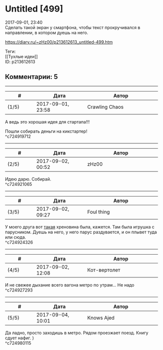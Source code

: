 Untitled [499]
==============

  
2017-09-01, 23:40  
 Сделать такой экран у смартфона, чтобы текст прокручивался в направлении, в котором дуешь на него.   
  
<https://diary.ru/~zHz00/p213612613_untitled-499.htm>  
  
Теги:  
[[Тухлые идеи]]  
ID: p213612613  


Комментарии: 5
--------------

  


---



|         #         |              Дата              |                     Автор                     |           ID           |
| --- | --- | --- | --- |
| (1/5) | 2017-09-01, 23:58 | Crawling Chaos | c724919712 |

  
 А ведь это хорошая идея для стартапа!!!   
   
 Пошли собирать деньги на кикстартер!   
 ^c724919712

---



|         #         |              Дата              |                     Автор                     |           ID           |
| --- | --- | --- | --- |
| (2/5) | 2017-09-02, 00:52 | zHz00 | c724921065 |

  
 Идею дарю. Собирай.   
 ^c724921065

---



|         #         |              Дата              |                     Автор                     |           ID           |
| --- | --- | --- | --- |
| (3/5) | 2017-09-02, 09:27 | Foul thing | c724924326 |

  
 У моего друга вот  [такая](https://ru.wikipedia.org/wiki/Nintendo_3DS)  хреновина была, кажется. Там была игрушка с парусником. Дуешь на него, у него парус раздувается, и он плывет туда или сюда.   
 ^c724924326

---



|         #         |              Дата              |                     Автор                     |           ID           |
| --- | --- | --- | --- |
| (4/5) | 2017-09-02, 12:08 | Кот-вертолет | c724927293 |

  
 И не свежее дыхание всего вагона метро по утрам... Не надо   
 ^c724927293

---



|         #         |              Дата              |                     Автор                     |           ID           |
| --- | --- | --- | --- |
| (5/5) | 2017-09-04, 10:01 | Knows Ajed | c724980115 |

  
 Да ладно, просто заходишь в метро. Рядом проезжает поезд. Книгу сдует нафиг. )   
 ^c724980115